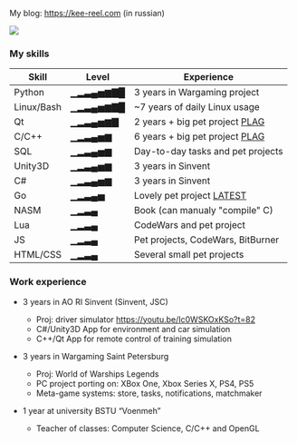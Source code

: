 My blog: https://kee-reel.com (in russian)

![](https://64.media.tumblr.com/48d21fd5ea55430114a77c5447a3357f/tumblr_n0a4hrWLLx1t77hk0o1_500.gif)


### My skills 
| Skill      | Level    | Experience                           |
|------------|----------|--------------------------------------|
| Python     | ▁▂▃▄▅▆▇█ | 3 years in Wargaming project         |
| Linux/Bash | ▁▂▃▄▅▆▇█ | ~7 years of daily Linux usage        |
| Qt         | ▁▂▃▄▅▆▇  | 2 years + big pet project [PLAG](/PLAG)     |
| С/C++      | ▁▂▃▄▅▆   | 6 years + big pet project [PLAG](/PLAG)     |
| SQL        | ▁▂▃▄▅▆   | Day-to-day tasks and pet projects    |
| Unity3D    | ▁▂▃▄▅▆   | 3 years in Sinvent                   |
| C#         | ▁▂▃▄▅▆   | 3 years in Sinvent                   |
| Go         | ▁▂▃▄▅    | Lovely pet project [LATEST](/LATEST)          |
| NASM       | ▁▂▃▄     | Book (can manualy "compile" C)       |
| Lua        | ▁▂▃▄     | CodeWars and pet project             |
| JS         | ▁▂▃▄     | Pet projects, CodeWars, BitBurner    |
| HTML/CSS   | ▁▂▃▄     | Several small pet projects           |

### Work experience
* 3 years in AO RI Sinvent (Sinvent, JSC)
  * Proj: driver simulator https://youtu.be/Ic0WSKOxKSo?t=82
  * C#/Unity3D App for environment and car simulation
  * C++/Qt App for remote control of training simulation

* 3 years in Wargaming Saint Petersburg
  * Proj: World of Warships Legends
  * PC project porting on: XBox One, Xbox Series X, PS4, PS5
  * Meta-game systems: store, tasks, notifications, matchmaker

* 1 year at university BSTU “Voenmeh”
  * Teacher of classes: Computer Science, C/C++ and OpenGL
